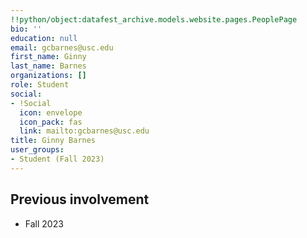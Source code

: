 ```yaml
---
!!python/object:datafest_archive.models.website.pages.PeoplePage
bio: ''
education: null
email: gcbarnes@usc.edu
first_name: Ginny
last_name: Barnes
organizations: []
role: Student
social:
- !Social
  icon: envelope
  icon_pack: fas
  link: mailto:gcbarnes@usc.edu
title: Ginny Barnes
user_groups:
- Student (Fall 2023)
---
```



## Previous involvement

* Fall 2023


